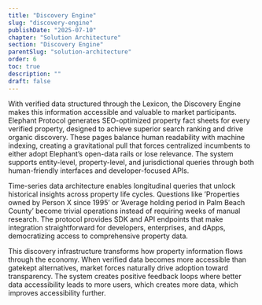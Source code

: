 ```yaml
---
title: "Discovery Engine"
slug: "discovery-engine"
publishDate: "2025-07-10"
chapter: "Solution Architecture"
section: "Discovery Engine"
parentSlug: "solution-architecture"
order: 6
toc: true
description: ""
draft: false
---
```


With verified data structured through the Lexicon, the Discovery Engine makes this information accessible and valuable to market participants. Elephant Protocol generates SEO-optimized property fact sheets for every verified property, designed to achieve superior search ranking and drive organic discovery. These pages balance human readability with machine indexing, creating a gravitational pull that forces centralized incumbents to either adopt Elephant’s open-data rails or lose relevance. The system supports entity-level, property-level, and jurisdictional queries through both human-friendly interfaces and developer-focused APIs.

Time-series data architecture enables longitudinal queries that unlock historical insights across property life cycles. Questions like ’Properties owned by Person X since 1995’ or ’Average holding period in Palm Beach County’ become trivial operations instead of requiring weeks of manual research. The protocol provides SDK and API endpoints that make integration straightforward for developers, enterprises, and dApps, democratizing access to comprehensive property data.

This discovery infrastructure transforms how property information flows through the economy. When verified data becomes more accessible than gatekept alternatives, market forces naturally drive adoption toward transparency. The system creates positive feedback loops where better data accessibility leads to more users, which creates more data, which improves accessibility further.
